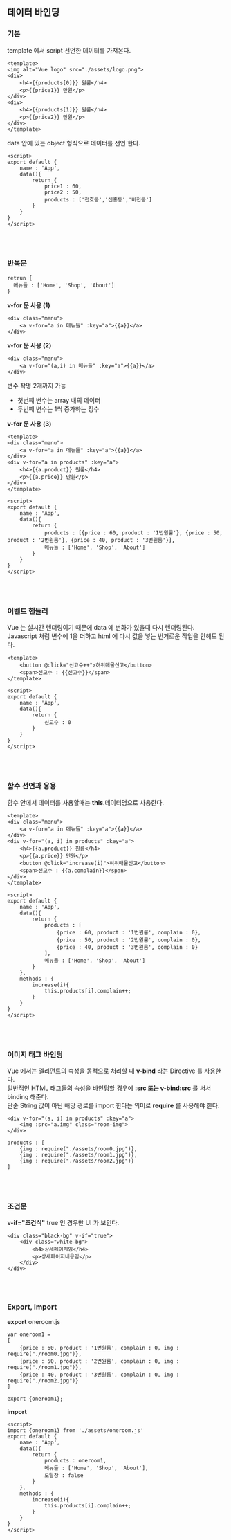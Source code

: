 ## 데이터 바인딩  
### 기본   
template 에서 script 선언한 데이터를 가져온다.
```
<template>
<img alt="Vue logo" src="./assets/logo.png">
<div>
    <h4>{{products[0]}} 원룸</h4>
    <p>{{price1}} 만원</p>
</div>
<div>
    <h4>{{products[1]}} 원룸</h4>
    <p>{{price2}} 만원</p>
</div>
</template>
```
data 안에 있는 object 형식으로 데이터를 선언 한다.
```
<script>
export default {
    name : 'App',
    data(){
        return {
            price1 : 60,
            price2 : 50,
            products : ['천호동','신흥동','비전동']
        }
    }
}
</script>
```  
<br><br>
### 반복문  
```
retrun {
  메뉴들 : ['Home', 'Shop', 'About']
}
```
__v-for 문 사용 (1)__
```
<div class="menu">
    <a v-for="a in 메뉴들" :key="a">{{a}}</a>
</div>
```
__v-for 문 사용 (2)__
```
<div class="menu">
    <a v-for="(a,i) in 메뉴들" :key="a">{{a}}</a>
</div>
```  
변수 작명 2개까지 가능
- 첫번째 변수는 array 내의 데이터
- 두번째 변수는 1씩 증가하는 정수  

__v-for 문 사용 (3)__
```
<template>
<div class="menu">
    <a v-for="a in 메뉴들" :key="a">{{a}}</a>
</div>
<div v-for="a in products" :key="a">
    <h4>{{a.product}} 원룸</h4>
    <p>{{a.price}} 만원</p>
</div>
</template>
```
```
<script>
export default {
    name : 'App',
    data(){
        return {
            products : [{price : 60, product : '1번원룸'}, {price : 50, product : '2번원룸'}, {price : 40, product : '3번원룸'}],
            메뉴들 : ['Home', 'Shop', 'About']
        }
    }
}
</script>
```  
<br><br>
### 이벤트 핸들러  
Vue 는 실시간 렌더링이기 때문에 data 에 변화가 있을때 다시 렌더링된다.  
Javascript 처럼 변수에 1을 더하고 html 에 다시 값을 넣는 번거로운 작업을 안해도 된다.  
```
<template>
    <button @click="신고수++">허위매물신고</button>
    <span>신고수 : {{신고수}}</span>
</template>
```

```
<script>
export default {
    name : 'App',
    data(){
        return {
            신고수 : 0
        }
    }
}
</script>
```  
<br><br>
### 함수 선언과 응용
함수 안에서 데이터를 사용할때는 __this__.데이터명으로 사용한다.
```
<template>
<div class="menu">
    <a v-for="a in 메뉴들" :key="a">{{a}}</a>
</div>
<div v-for="(a, i) in products" :key="a">
    <h4>{{a.product}} 원룸</h4>
    <p>{{a.price}} 만원</p>
    <button @click="increase(i)">허위매물신고</button>
    <span>신고수 : {{a.complain}}</span>
</div>
</template>

<script>
export default {
    name : 'App',
    data(){
        return {
            products : [
                {price : 60, product : '1번원룸', complain : 0},
                {price : 50, product : '2번원룸', complain : 0},
                {price : 40, product : '3번원룸', complain : 0}
            ],
            메뉴들 : ['Home', 'Shop', 'About']
        }
    },
    methods : {
        increase(i){
            this.products[i].complain++;
        }
    }
}
</script>
```  
<br><br>
### 이미지 태그 바인딩
Vue 에서는 엘리먼트의 속성을 동적으로 처리할 때 __v-bind__ 라는 Directive 를 사용한다.  
일반적인 HTML 태그들의 속성을 바인딩할 경우에 __:src 또는 v-bind:src__ 를 써서 binding 해준다.  
단순 String 값이 아닌 해당 경로를 import 한다는 의미로 __require__ 를 사용해야 한다.  
```
<div v-for="(a, i) in products" :key="a">
    <img :src="a.img" class="room-img">
</div>
```
```
products : [
    {img : require("./assets/room0.jpg")},
    {img : require("./assets/room1.jpg")},
    {img : require("./assets/room2.jpg")}
]
```  
<br><br>
### 조건문
__v-if="조건식"__ true 인 경우만 UI 가 보인다.  
```
<div class="black-bg" v-if="true">
    <div class="white-bg">
        <h4>상세페이지임</h4>
        <p>상세페이지내용임</p>
    </div>
</div>
```  
<br><br>  
### Export, Import  
__export__
oneroom.js
```
var oneroom1 = 
[
    {price : 60, product : '1번원룸', complain : 0, img : require("./room0.jpg")},
    {price : 50, product : '2번원룸', complain : 0, img : require("./room1.jpg")},
    {price : 40, product : '3번원룸', complain : 0, img : require("./room2.jpg")}
]

export {oneroom1};
```
__import__
```
<script>
import {oneroom1} from './assets/oneroom.js'
export default {
    name : 'App',
    data(){
        return {
            products : oneroom1,
            메뉴들 : ['Home', 'Shop', 'About'],
            모달창 : false
        }
    },
    methods : {
        increase(i){
            this.products[i].complain++;
        }
    }
}
</script>
```
<br><br>
